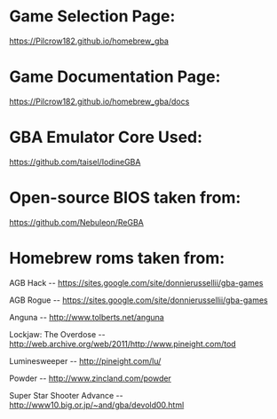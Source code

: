 # Game Selection Page:

https://Pilcrow182.github.io/homebrew_gba

# Game Documentation Page:

https://Pilcrow182.github.io/homebrew_gba/docs

# GBA Emulator Core Used:

https://github.com/taisel/IodineGBA

# Open-source BIOS taken from:

https://github.com/Nebuleon/ReGBA

# Homebrew roms taken from:

AGB Hack                   -- https://sites.google.com/site/donnierussellii/gba-games

AGB Rogue                  -- https://sites.google.com/site/donnierussellii/gba-games

Anguna                     -- http://www.tolberts.net/anguna

Lockjaw: The Overdose      -- http://web.archive.org/web/2011/http://www.pineight.com/tod

Luminesweeper              -- http://pineight.com/lu/

Powder                     -- http://www.zincland.com/powder

Super Star Shooter Advance -- http://www10.big.or.jp/~and/gba/devold00.html
